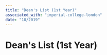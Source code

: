 ```yaml
---
title: "Dean's List (1st Year)"
associated_with: "imperial-college-london"
date: "10/2019"
---
```


# Dean's List (1st Year)
